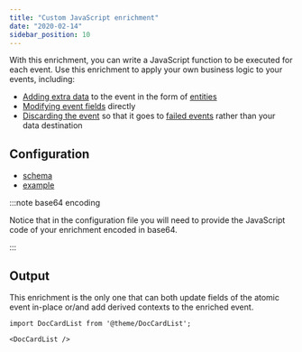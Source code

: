 ```yaml
---
title: "Custom JavaScript enrichment"
date: "2020-02-14"
sidebar_position: 10
---
```


With this enrichment, you can write a JavaScript function to be executed for each event. Use this enrichment to apply your own business logic to your events, including:
* [Adding extra data](/docs/enriching-your-data/available-enrichments/custom-javascript-enrichment/writing/index.md#adding-extra-entities-to-the-event) to the event in the form of [entities](/docs/understanding-tracking-design/understanding-events-entities/index.md)
* [Modifying event fields](/docs/enriching-your-data/available-enrichments/custom-javascript-enrichment/writing/index.md#modifying-event-fields-directly) directly
* [Discarding the event](/docs/enriching-your-data/available-enrichments/custom-javascript-enrichment/writing/index.md#discarding-the-event) so that it goes to [failed events](/docs/managing-data-quality/failed-events/understanding-failed-events/index.md) rather than your data destination

## Configuration

- [schema](https://github.com/snowplow/iglu-central/blob/master/schemas/com.snowplowanalytics.snowplow/javascript_script_config/jsonschema/1-0-0)
- [example](https://github.com/snowplow/enrich/blob/master/config/enrichments/javascript_script_enrichment.json)

:::note base64 encoding

Notice that in the configuration file you will need to provide the JavaScript code of your enrichment encoded in base64.

:::

## Output

This enrichment is the only one that can both update fields of the atomic event in-place or/and add derived contexts to the enriched event.

```mdx-code-block
import DocCardList from '@theme/DocCardList';

<DocCardList />
```
